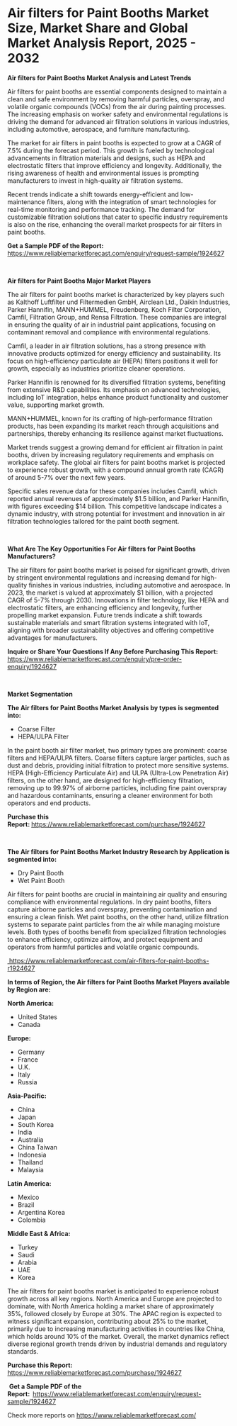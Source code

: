 <p><h1>Air filters for Paint Booths Market Size, Market Share and Global Market Analysis Report, 2025 - 2032</h1></p><p><strong>Air filters for Paint Booths Market Analysis and Latest Trends</strong></p>
<p><p>Air filters for paint booths are essential components designed to maintain a clean and safe environment by removing harmful particles, overspray, and volatile organic compounds (VOCs) from the air during painting processes. The increasing emphasis on worker safety and environmental regulations is driving the demand for advanced air filtration solutions in various industries, including automotive, aerospace, and furniture manufacturing.</p><p>The market for air filters in paint booths is expected to grow at a CAGR of 7.5% during the forecast period. This growth is fueled by technological advancements in filtration materials and designs, such as HEPA and electrostatic filters that improve efficiency and longevity. Additionally, the rising awareness of health and environmental issues is prompting manufacturers to invest in high-quality air filtration systems.</p><p>Recent trends indicate a shift towards energy-efficient and low-maintenance filters, along with the integration of smart technologies for real-time monitoring and performance tracking. The demand for customizable filtration solutions that cater to specific industry requirements is also on the rise, enhancing the overall market prospects for air filters in paint booths.</p></p>
<p><strong>Get a Sample PDF of the Report:&nbsp;</strong> <a href="https://www.reliablemarketforecast.com/enquiry/request-sample/1924627?utm_campaign=1900&utm_medium=2&utm_source=Github&utm_content=ia&utm_term=14012025&utm_id=air-filters-for-paint-booths">https://www.reliablemarketforecast.com/enquiry/request-sample/1924627</a></p>
<p>&nbsp;</p>
<p><strong>Air filters for Paint Booths Major Market Players</strong></p>
<p><p>The air filters for paint booths market is characterized by key players such as Kalthoff Luftfilter und Filtermedien GmbH, Airclean Ltd., Daikin Industries, Parker Hannifin, MANN+HUMMEL, Freudenberg, Koch Filter Corporation, Camfil, Filtration Group, and Rensa Filtration. These companies are integral in ensuring the quality of air in industrial paint applications, focusing on contaminant removal and compliance with environmental regulations.</p><p>Camfil, a leader in air filtration solutions, has a strong presence with innovative products optimized for energy efficiency and sustainability. Its focus on high-efficiency particulate air (HEPA) filters positions it well for growth, especially as industries prioritize cleaner operations.</p><p>Parker Hannifin is renowned for its diversified filtration systems, benefiting from extensive R&D capabilities. Its emphasis on advanced technologies, including IoT integration, helps enhance product functionality and customer value, supporting market growth.</p><p>MANN+HUMMEL, known for its crafting of high-performance filtration products, has been expanding its market reach through acquisitions and partnerships, thereby enhancing its resilience against market fluctuations.</p><p>Market trends suggest a growing demand for efficient air filtration in paint booths, driven by increasing regulatory requirements and emphasis on workplace safety. The global air filters for paint booths market is projected to experience robust growth, with a compound annual growth rate (CAGR) of around 5-7% over the next few years.</p><p>Specific sales revenue data for these companies includes Camfil, which reported annual revenues of approximately $1.5 billion, and Parker Hannifin, with figures exceeding $14 billion. This competitive landscape indicates a dynamic industry, with strong potential for investment and innovation in air filtration technologies tailored for the paint booth segment.</p></p>
<p>&nbsp;</p>
<p><strong>What Are The Key Opportunities For Air filters for Paint Booths Manufacturers?</strong></p>
<p><p>The air filters for paint booths market is poised for significant growth, driven by stringent environmental regulations and increasing demand for high-quality finishes in various industries, including automotive and aerospace. In 2023, the market is valued at approximately $1 billion, with a projected CAGR of 5-7% through 2030. Innovations in filter technology, like HEPA and electrostatic filters, are enhancing efficiency and longevity, further propelling market expansion. Future trends indicate a shift towards sustainable materials and smart filtration systems integrated with IoT, aligning with broader sustainability objectives and offering competitive advantages for manufacturers.</p></p>
<p><strong>Inquire or Share Your Questions If Any Before Purchasing This Report:</strong> <a href="https://www.reliablemarketforecast.com/enquiry/pre-order-enquiry/1924627?utm_campaign=1900&utm_medium=2&utm_source=Github&utm_content=ia&utm_term=14012025&utm_id=air-filters-for-paint-booths">https://www.reliablemarketforecast.com/enquiry/pre-order-enquiry/1924627</a></p>
<p>&nbsp;</p>
<p><strong>Market Segmentation</strong></p>
<p><strong>The Air filters for Paint Booths Market Analysis by types is segmented into:</strong></p>
<p><ul><li>Coarse Filter</li><li>HEPA/ULPA Filter</li></ul></p>
<p><p>In the paint booth air filter market, two primary types are prominent: coarse filters and HEPA/ULPA filters. Coarse filters capture larger particles, such as dust and debris, providing initial filtration to protect more sensitive systems. HEPA (High-Efficiency Particulate Air) and ULPA (Ultra-Low Penetration Air) filters, on the other hand, are designed for high-efficiency filtration, removing up to 99.97% of airborne particles, including fine paint overspray and hazardous contaminants, ensuring a cleaner environment for both operators and end products.</p></p>
<p><strong>Purchase this Report:&nbsp;</strong><a href="https://www.reliablemarketforecast.com/purchase/1924627?utm_campaign=1900&utm_medium=2&utm_source=Github&utm_content=ia&utm_term=14012025&utm_id=air-filters-for-paint-booths">https://www.reliablemarketforecast.com/purchase/1924627</a></p>
<p>&nbsp;</p>
<p><strong>The Air filters for Paint Booths Market Industry Research by Application is segmented into:</strong></p>
<p><ul><li>Dry Paint Booth</li><li>Wet Paint Booth</li></ul></p>
<p><p>Air filters for paint booths are crucial in maintaining air quality and ensuring compliance with environmental regulations. In dry paint booths, filters capture airborne particles and overspray, preventing contamination and ensuring a clean finish. Wet paint booths, on the other hand, utilize filtration systems to separate paint particles from the air while managing moisture levels. Both types of booths benefit from specialized filtration technologies to enhance efficiency, optimize airflow, and protect equipment and operators from harmful particles and volatile organic compounds.</p></p>
<p><a href="https://www.reliablemarketforecast.com/air-filters-for-paint-booths-r1924627?utm_campaign=1900&utm_medium=2&utm_source=Github&utm_content=ia&utm_term=14012025&utm_id=air-filters-for-paint-booths">&nbsp;https://www.reliablemarketforecast.com/air-filters-for-paint-booths-r1924627</a></p>
<p><strong>In terms of Region, the Air filters for Paint Booths Market Players available by Region are:</strong></p>
<p>
    <p> <strong> North America: </strong>
        <ul>
            <li>United States</li>
            <li>Canada</li>
        </ul>
        </p> 
    <p> <strong> Europe: </strong>
        <ul>
            <li>Germany</li>
            <li>France</li>
            <li>U.K.</li>
            <li>Italy</li>
            <li>Russia</li>
        </ul>
        </p> 
    <p> <strong> Asia-Pacific: </strong>
        <ul>
            <li>China</li>
            <li>Japan</li>
            <li>South Korea</li>
            <li>India</li>
            <li>Australia</li>
            <li>China Taiwan</li>
            <li>Indonesia</li>
            <li>Thailand</li>
            <li>Malaysia</li>
        </ul>
        </p> 
    <p> <strong> Latin America: </strong>
        <ul>
            <li>Mexico</li>
            <li>Brazil</li>
            <li>Argentina Korea</li>
            <li>Colombia</li>
        </ul>
        </p> 
    <p> <strong> Middle East & Africa: </strong>
        <ul>
            <li>Turkey</li>
            <li>Saudi</li>
            <li>Arabia</li>
            <li>UAE</li>
            <li>Korea</li>
        </ul>
    </p>
    </p>
<p><p>The air filters for paint booths market is anticipated to experience robust growth across all key regions. North America and Europe are projected to dominate, with North America holding a market share of approximately 35%, followed closely by Europe at 30%. The APAC region is expected to witness significant expansion, contributing about 25% to the market, primarily due to increasing manufacturing activities in countries like China, which holds around 10% of the market. Overall, the market dynamics reflect diverse regional growth trends driven by industrial demands and regulatory standards.</p></p>
<p><strong>Purchase this Report: </strong><a href="https://www.reliablemarketforecast.com/purchase/1924627?utm_campaign=1900&utm_medium=2&utm_source=Github&utm_content=ia&utm_term=14012025&utm_id=air-filters-for-paint-booths">https://www.reliablemarketforecast.com/purchase/1924627</a></p>
<p>&nbsp;<strong>Get a Sample PDF of the Report:&nbsp;&nbsp;</strong><a href="https://www.reliablemarketforecast.com/enquiry/request-sample/1924627?utm_campaign=1900&utm_medium=2&utm_source=Github&utm_content=ia&utm_term=14012025&utm_id=air-filters-for-paint-booths">https://www.reliablemarketforecast.com/enquiry/request-sample/1924627</a></p>
<p><strong></strong></p>
<p>Check more reports on <a href="https://www.reliablemarketforecast.com/?utm_campaign=1900&utm_medium=2&utm_source=Github&utm_content=ia&utm_term=14012025&utm_id=air-filters-for-paint-booths">https://www.reliablemarketforecast.com/</a></p>